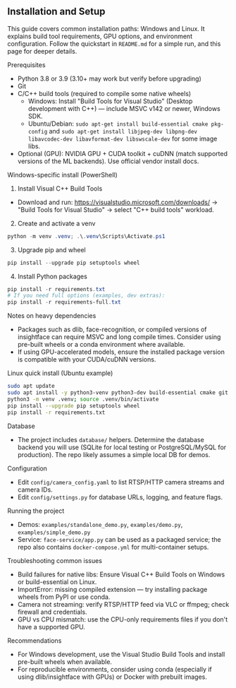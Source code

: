 ## Installation and Setup

This guide covers common installation paths: Windows and Linux. It explains build tool requirements, GPU options, and environment configuration. Follow the quickstart in `README.md` for a simple run, and this page for deeper details.

Prerequisites

- Python 3.8 or 3.9 (3.10+ may work but verify before upgrading)
- Git
- C/C++ build tools (required to compile some native wheels)
  - Windows: Install "Build Tools for Visual Studio" (Desktop development with C++) — include MSVC v142 or newer, Windows SDK.
  - Ubuntu/Debian: `sudo apt-get install build-essential cmake pkg-config` and `sudo apt-get install libjpeg-dev libpng-dev libavcodec-dev libavformat-dev libswscale-dev` for some image libs.
- Optional (GPU): NVIDIA GPU + CUDA toolkit + cuDNN (match supported versions of the ML backends). Use official vendor install docs.

Windows-specific install (PowerShell)

1. Install Visual C++ Build Tools

- Download and run: https://visualstudio.microsoft.com/downloads/ -> "Build Tools for Visual Studio" -> select "C++ build tools" workload.

2. Create and activate a venv

```powershell
python -m venv .venv; .\.venv\Scripts\Activate.ps1
```

3. Upgrade pip and wheel

```powershell
pip install --upgrade pip setuptools wheel
```

4. Install Python packages

```powershell
pip install -r requirements.txt
# If you need full options (examples, dev extras):
pip install -r requirements-full.txt
```

Notes on heavy dependencies

- Packages such as dlib, face-recognition, or compiled versions of insightface can require MSVC and long compile times. Consider using pre-built wheels or a conda environment where available.
- If using GPU-accelerated models, ensure the installed package version is compatible with your CUDA/cuDNN versions.

Linux quick install (Ubuntu example)

```bash
sudo apt update
sudo apt install -y python3-venv python3-dev build-essential cmake git pkg-config libjpeg-dev libpng-dev libavcodec-dev libavformat-dev libswscale-dev
python3 -m venv .venv; source .venv/bin/activate
pip install --upgrade pip setuptools wheel
pip install -r requirements.txt
```

Database

- The project includes `database/` helpers. Determine the database backend you will use (SQLite for local testing or PostgreSQL/MySQL for production). The repo likely assumes a simple local DB for demos.

Configuration

- Edit `config/camera_config.yaml` to list RTSP/HTTP camera streams and camera IDs.
- Edit `config/settings.py` for database URLs, logging, and feature flags.

Running the project

- Demos: `examples/standalone_demo.py`, `examples/demo.py`, `examples/simple_demo.py`
- Service: `face-service/app.py` can be used as a packaged service; the repo also contains `docker-compose.yml` for multi-container setups.

Troubleshooting common issues

- Build failures for native libs: Ensure Visual C++ Build Tools on Windows or build-essential on Linux.
- ImportError: missing compiled extension — try installing package wheels from PyPI or use conda.
- Camera not streaming: verify RTSP/HTTP feed via VLC or ffmpeg; check firewall and credentials.
- GPU vs CPU mismatch: use the CPU-only requirements files if you don't have a supported GPU.

Recommendations

- For Windows development, use the Visual Studio Build Tools and install pre-built wheels when available.
- For reproducible environments, consider using conda (especially if using dlib/insightface with GPUs) or Docker with prebuilt images.
